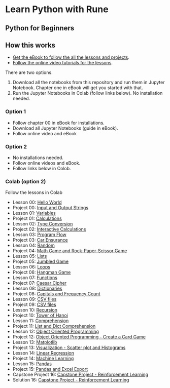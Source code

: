 # Learn Python with Rune
## Python for Beginners

## How this works
- [Get the eBook to follow the all the lessons and projects](https://www.learnpythonwithrune.org/learn-python/).
- [Follow the online video tutorials for the lessons](https://www.learnpythonwithrune.org/learn-python/).

There are two options.
1. Download all the notebooks from this repository and run them in Jupyter Notebook. Chapter one in eBook will get you started with that.
2. Run the Jupyter Notebooks in Colab (follow links below). No installation needed.

### Option 1
- Follow chapter 00 in eBook for installations.
- Download all Jupyter Notebooks (guide in eBook).
- Follow online video and eBook

### Option 2
- No installations needed.
- Follow online videos and eBook.
- Follow links below in Colob.

### Colab (option 2)
Follow the lessons in Colab
- Lesson 00: [Hello World](https://colab.research.google.com/github/LearnPythonWithRune/LearnPython/blob/main/00%20-%20Lesson%20-%20Hello%20World.ipynb)
- Project 00: [Input and Output Strings](https://colab.research.google.com/github/LearnPythonWithRune/LearnPython/blob/main/00%20-%20Project%20-%20Input%20and%20Output%20Strings.ipynb)
- Lesson 01: [Variables](https://colab.research.google.com/github/LearnPythonWithRune/LearnPython/blob/main/01%20-%20Lesson%20-%20Variables.ipynb)
- Project 01: [Calculations](https://colab.research.google.com/github/LearnPythonWithRune/LearnPython/blob/main/01%20-%20Project%20-%20Calculations.ipynb)
- Lesson 02: [Type Conversion](https://colab.research.google.com/github/LearnPythonWithRune/LearnPython/blob/main/02%20-%20Lesson%20-%20Type%20Conversion.ipynb)
- Project 02: [Interactive Calculations](https://colab.research.google.com/github/LearnPythonWithRune/LearnPython/blob/main/02%20-%20Project%20-%20Interactive%20Calculations.ipynb)
- Lesson 03: [Program Flow](https://colab.research.google.com/github/LearnPythonWithRune/LearnPython/blob/main/03%20-%20Lesson%20-%20Program%20Flow.ipynb)
- Project 03: [Car Ensurance](https://colab.research.google.com/github/LearnPythonWithRune/LearnPython/blob/main/03%20-%20Project%20-%20Car%20Ensurance.ipynb)
- Lesson 04: [Random](https://colab.research.google.com/github/LearnPythonWithRune/LearnPython/blob/main/04%20-%20Lesson%20-%20Random.ipynb)
- Project 04: [Math Game and Rock-Paper-Scissor Game](https://colab.research.google.com/github/LearnPythonWithRune/LearnPython/blob/main/04%20-%20Project%20-%20Math%20Game%20and%20Rock-Paper-Scissor%20Game.ipynb)
- Lesson 05: [Lists](https://colab.research.google.com/github/LearnPythonWithRune/LearnPython/blob/main/05%20-%20Lesson%20-%20Lists.ipynb)
- Project 05: [Jumbled Game](https://colab.research.google.com/github/LearnPythonWithRune/LearnPython/blob/main/05%20-%20Project%20-%20Jumbled%20Game.ipynb)
- Lesson 06: [Loops](https://colab.research.google.com/github/LearnPythonWithRune/LearnPython/blob/main/06%20-%20Lesson%20-%20Loops.ipynb)
- Project 06: [Hangman Game](https://colab.research.google.com/github/LearnPythonWithRune/LearnPython/blob/main/06%20-%20Project%20-%20Hangman%20Game.ipynb)
- Lesson 07: [Functions](https://colab.research.google.com/github/LearnPythonWithRune/LearnPython/blob/main/07%20-%20Lesson%20-%20Functions.ipynb)
- Project 07: [Caesar Cipher](https://colab.research.google.com/github/LearnPythonWithRune/LearnPython/blob/main/07%20-%20Project%20-%20Caesar%20Cipher.ipynb)
- Lesson 08: [Dictionaries](https://colab.research.google.com/github/LearnPythonWithRune/LearnPython/blob/main/08%20-%20Lesson%20-%20Dictionaries.ipynb)
- Project 08: [Capitals and Frequency Count](https://colab.research.google.com/github/LearnPythonWithRune/LearnPython/blob/main/08%20-%20Project%20-%20Capitals%20and%20Frequency%20Count.ipynb)
- Lesson 09: [CSV files](https://colab.research.google.com/github/LearnPythonWithRune/LearnPython/blob/main/09%20-%20Lesson%20-%20CSV%20files.ipynb)
- Project 09: [CSV files](https://colab.research.google.com/github/LearnPythonWithRune/LearnPython/blob/main/09%20-%20Project%20-%20CSV%20files.ipynb)
- Lesson 10: [Recursion](https://colab.research.google.com/github/LearnPythonWithRune/LearnPython/blob/main/10%20-%20Lesson%20-%20Recursion.ipynb)
- Project 10: [Tower of Hanoi](https://colab.research.google.com/github/LearnPythonWithRune/LearnPython/blob/main/10%20-%20Project%20-%20Tower%20of%20Hanoi.ipynb)
- Lesson 11: [Comprehension](https://colab.research.google.com/github/LearnPythonWithRune/LearnPython/blob/main/11%20-%20Lesson%20-%20Comprehension.ipynb)
- Project 11: [List and Dict Comprehension](https://colab.research.google.com/github/LearnPythonWithRune/LearnPython/blob/main/11%20-%20Project%20-%20List%20and%20Dict%20Comprehension.ipynb)
- Lesson 12: [Object Oriented Programming](https://colab.research.google.com/github/LearnPythonWithRune/LearnPython/blob/main/12%20-%20Lesson%20-%20Object%20Oriented%20Programming.ipynb)
- Project 12: [Object Oriented Programming - Create a Card Game](https://colab.research.google.com/github/LearnPythonWithRune/LearnPython/blob/main/12%20-%20Project%20-%20Object%20Oriented%20Programming%20-%20Create%20a%20Card%20Game.ipynb)
- Lesson 13: [Matplotlib](https://colab.research.google.com/github/LearnPythonWithRune/LearnPython/blob/main/13%20-%20Lesson%20-%20Matplotlib.ipynb)
- Project 13: [Visualization - Scatter plot and Histograms](https://colab.research.google.com/github/LearnPythonWithRune/LearnPython/blob/main/13%20-%20Project%20-%20Visualization%20-%20Scatter%20plot%20and%20Histograms.ipynb)
- Lesson 14: [Linear Regression](https://colab.research.google.com/github/LearnPythonWithRune/LearnPython/blob/main/14%20-%20Lesson%20-%20Linear%20Regression.ipynb)
- Project 14: [Machine Learning](https://colab.research.google.com/github/LearnPythonWithRune/LearnPython/blob/main/14%20-%20Project%20-%20Machine%20Learning.ipynb)
- Lesson 15: [Pandas](https://colab.research.google.com/github/LearnPythonWithRune/LearnPython/blob/main/15%20-%20Lesson%20-%20Pandas.ipynb)
- Project 15: [Pandas and Excel Export](https://colab.research.google.com/github/LearnPythonWithRune/LearnPython/blob/main/15%20-%20Project%20-%20Pandas%20and%20Excel%20Export.ipynb)
- Capstone Project 16: [Capstone Project - Reinforcement Learning](https://colab.research.google.com/github/LearnPythonWithRune/LearnPython/blob/main/16%20-%20Project%20-%20Capstone%20Project%20-%20Reinforcement%20Learning.ipynb)
- Solution 16: [Capstone Project - Reinforcement Learning](https://colab.research.google.com/github/LearnPythonWithRune/LearnPython/blob/main/16%20-%20Solution%20-%20Capstone%20Project%20-%20Reinforcement%20Learning.ipynb)
